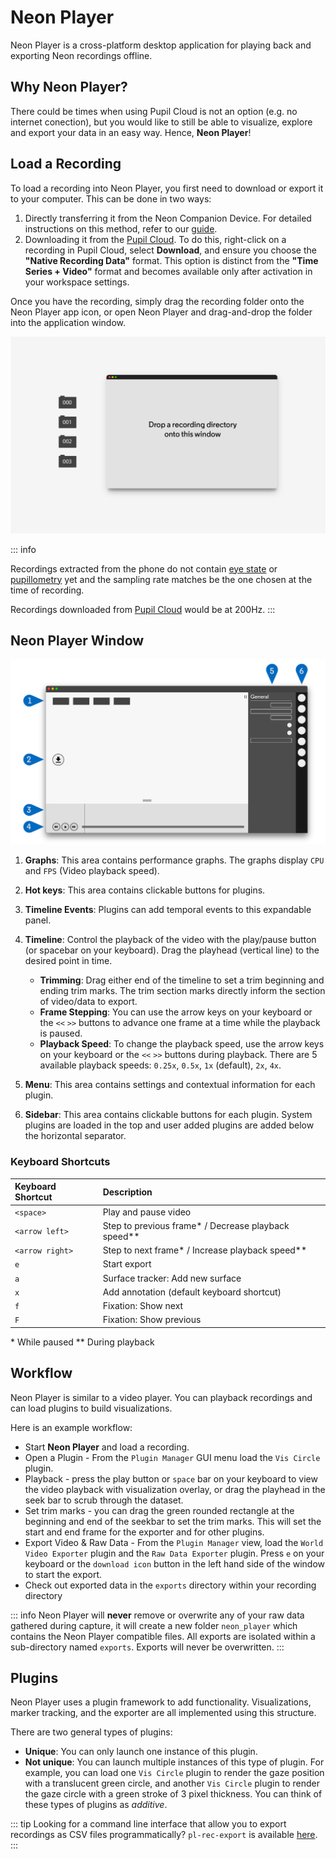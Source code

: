 # Neon Player
Neon Player is a cross-platform desktop application for playing back and exporting Neon recordings offline.

<script setup>
import DownloadLinks from '../../components/DownloadLinks.vue/'
</script>

<download-links
  src="https://api.github.com/repos/pupil-labs/neon-player/releases/latest"
  text="Download Neon Player"
  icon="/neon-player.svg"
/>

## Why Neon Player?
There could be times when using Pupil Cloud is not an option (e.g. no internet conection), but you would like to still be able to visualize, explore and export your data in an easy way. Hence, **Neon Player**!

## Load a Recording
To load a recording into Neon Player, you first need to download or export it to your computer. This can be done in two ways:

1. Directly transferring it from the Neon Companion Device. For detailed instructions on this method, refer to our [guide](/data-collection/transfer-recordings-via-usb/).
2. Downloading it from the [Pupil Cloud](/pupil-cloud/). To do this, right-click on a recording in Pupil Cloud, select **Download**, and ensure you choose the **"Native Recording Data"** format. This option is distinct from the **"Time Series + Video"** format and becomes available only after activation in your workspace settings.

Once you have the recording, simply drag the recording folder onto the Neon Player app icon, or open Neon Player and drag-and-drop the folder into the application window.

![Drag and drop recording folder](./pp-start.jpg)

::: info

Recordings extracted from the phone do not contain [eye state](../data-collection/data-streams/#_3d-eye-states) or [pupillometry](../data-collection/data-streams/#pupil-diameters) yet and the sampling rate matches be the one chosen at the time of recording.

Recordings downloaded from [Pupil Cloud](./../pupil-cloud/) would be at 200Hz.
:::

## Neon Player Window

![Neon Player Callout](./pp-callout.jpg)

1. **Graphs**: This area contains performance graphs. The graphs display `CPU` and `FPS` (Video playback speed).
1. **Hot keys**: This area contains clickable buttons for plugins.
1. **Timeline Events**: Plugins can add temporal events to this expandable panel.
1. **Timeline**: Control the playback of the video with the play/pause button (or spacebar on your keyboard). Drag the playhead (vertical line) to the desired point in time.
    - **Trimming**: Drag either end of the timeline to set a trim beginning and ending trim marks. The trim section marks directly inform the section of video/data to export.
    - **Frame Stepping**: You can use the arrow keys on your keyboard or the `<<` `>>` buttons to advance one frame at a time while the playback is paused.
    - **Playback Speed**: To change the playback speed, use the arrow keys on your keyboard or the `<<` `>>` buttons during playback. There are 5 available playback speeds: `0.25x`, `0.5x`, `1x` (default), `2x`, `4x`.

1. **Menu**: This area contains settings and contextual information for each plugin.
1. **Sidebar**: This area contains clickable buttons for each plugin. System plugins are loaded in the top and user added plugins are added below the horizontal separator.

### Keyboard Shortcuts

| Keyboard Shortcut   | Description                                            |
|:--------------------|:-------------------------------------------------------|
| `<space>`           | Play and pause video                                   |
| `<arrow left>`      | Step to previous frame\* / Decrease playback speed\*\* |
| `<arrow right>`     | Step to next frame\* / Increase playback speed\*\*     |
| `e`                 | Start export                                           |
| `a`                 | Surface tracker: Add new surface                       |
| `x`                 | Add annotation (default keyboard shortcut)             |
| `f`                 | Fixation: Show next                                    |
| `F`                 | Fixation: Show previous                                |

\* While paused
\*\* During playback

## Workflow

Neon Player is similar to a video player. You can playback recordings and can load plugins to build visualizations.

Here is an example workflow:

- Start **Neon Player** and load a recording.
- Open a Plugin - From the `Plugin Manager` GUI menu load the `Vis Circle` plugin.
- Playback - press the play button or `space` bar on your keyboard to view the video playback with visualization overlay, or drag the playhead in the seek bar to scrub through the dataset.
- Set trim marks - you can drag the green rounded rectangle at the beginning and end of the seekbar to set the trim marks. This will set the start and end frame for the exporter and for other plugins.
- Export Video & Raw Data - From the `Plugin Manager` view, load the `World Video Exporter` plugin and the `Raw Data Exporter` plugin. Press `e` on your keyboard or the `download icon` button in the left hand side of the window to start the export.
- Check out exported data in the `exports` directory within your recording directory

::: info
Neon Player will **never** remove or overwrite any of your raw data gathered during capture, it will create a new folder `neon_player` which contains the Neon Player compatible files. All exports are isolated within a sub-directory named `exports`. Exports will never be overwritten.
:::

## Plugins
Neon Player uses a plugin framework to add functionality. Visualizations, marker tracking, and the exporter are all implemented using this structure. 

There are two general types of plugins:

- **Unique**: You can only launch one instance of this plugin.
- **Not unique**: You can launch multiple instances of this type of plugin. For example, you can load one `Vis Circle` plugin to render the gaze position with a translucent green circle, and another `Vis Circle` plugin to render the gaze circle with a green stroke of 3 pixel thickness. You can think of these types of plugins as _additive_.

::: tip
Looking for a command line interface that allow you to export recordings as CSV files programmatically? `pl-rec-export` is available [here](https://github.com/pupil-labs/pl-rec-export).
:::